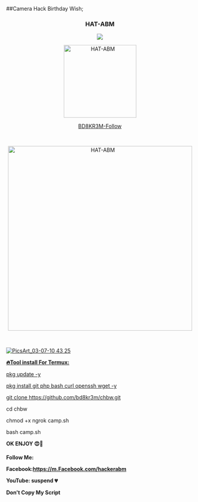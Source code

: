 ##Camera Hack Birthday Wish;

<h3 align="center">HAT-ABM</H3>
<p align="center"><img src="https://img.shields.io/badge/MADE%20IN-BANGLADESH-green?colorA=%23ff0000&colorB=%23017e40&style=flat-square">
  </p>
<p align="center"><a href="https://github.com/bd8kr3m"><img src="https://user-images.githubusercontent.com/57522482/107873075-b5ae7500-6ed9-11eb-8442-313bac10254b.gif" height='195' alt="HAT-ABM"></p>

<p align="center">BD8KR3M-Follow</p><br>



<p align="center"><a href="https://github.com/bd8kr3m/chbw"><img src="https://user-images.githubusercontent.com/57522482/110247571-1b50c700-7f97-11eb-8c3d-a37e114153fa.jpg" height='495' alt="HAT-ABM"></p>


<br>

![PicsArt_03-07-10 43 25](https://user-images.githubusercontent.com/57522482/110247544-f3616380-7f96-11eb-8e2a-9601c8367b8b.jpg)



<b>🔥Tool install For Termux:</b>

pkg update -y

pkg install git php bash curl openssh wget -y

git clone https://github.com/bd8kr3m/chbw.git

cd chbw

chmod +x ngrok camp.sh


bash camp.sh


<b>OK ENJOY 😍🥰</b>






<h4>Follow Me:
  
  
Facebook:https://m.Facebook.com/hackerabm<br>


YouTube: suspend 💔<br>

Don't Copy My Script</h4>
